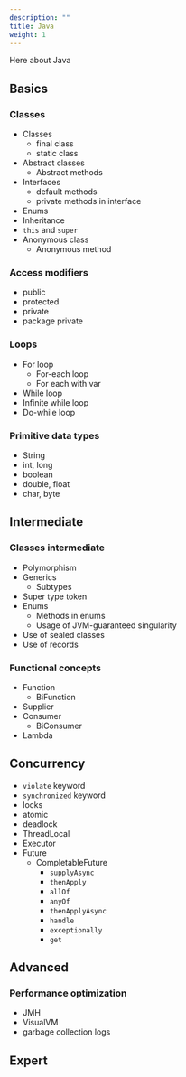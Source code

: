 ```yaml
---
description: ""
title: Java
weight: 1
---
```


Here about Java

## Basics

### Classes
- Classes
  - final class
  - static class
- Abstract classes
  - Abstract methods
- Interfaces
  - default methods
  - private methods in interface
- Enums
- Inheritance
- `this` and `super`
- Anonymous class
  - Anonymous method

### Access modifiers
- public
- protected
- private
- package private

### Loops
- For loop
  - For-each loop
  - For each with var
- While loop
 - Infinite while loop
- Do-while loop

### Primitive data types
- String
- int, long
- boolean
- double, float
- char, byte

## Intermediate
### Classes intermediate
- Polymorphism
- Generics
  - Subtypes
- Super type token
- Enums
  - Methods in enums
  - Usage of JVM-guaranteed singularity
- Use of sealed classes
- Use of records

### Functional concepts
- Function
  - BiFunction
- Supplier
- Consumer
  - BiConsumer
- Lambda

## Concurrency
- `violate` keyword
- `synchronized` keyword
- locks
- atomic
- deadlock
- ThreadLocal
- Executor
- Future
  - CompletableFuture
    - `supplyAsync`
    - `thenApply`
    - `allOf`
    - `anyOf`
    - `thenApplyAsync`
    - `handle`
    - `exceptionally`
    - `get`

## Advanced
### Performance optimization
- JMH
- VisualVM
- garbage collection logs

## Expert
